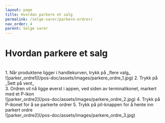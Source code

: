 ```yaml
---
layout: page
title: Hvordan parkere et salg
permalink: /selge-varer/parkere-ordrer/
nav_order: 4
parent: Selge varer
---
```


# Hvordan parkere et salg
<br>
1. Når produktene ligger i handlekurven, trykk på _flere valg_ <br>
![parker_ordre1](/pos-doc/assets/images/parkere_ordre_1.jpg)
2. Trykk på _Sett på vent_ <br>
3. Ordren vil nå ligge øverst i appen, ved siden av terminalikonet, markert med et P-ikon <br>
![parker_ordre2](/pos-doc/assets/images/parkere_ordre_2.jpg)
4. Trykk på P-ikonet for å se parkerte ordrer 
5. Trykk på pil-knappen for å hente inn parkert ordre <br>
![parker_ordre2](/pos-doc/assets/images/parkere_ordre_3.jpg)




